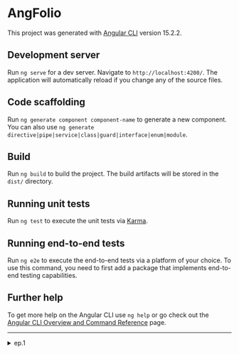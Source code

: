 # AngFolio

This project was generated with [Angular CLI](https://github.com/angular/angular-cli) version 15.2.2.

## Development server

Run `ng serve` for a dev server. Navigate to `http://localhost:4200/`. The application will automatically reload if you change any of the source files.

## Code scaffolding

Run `ng generate component component-name` to generate a new component. You can also use `ng generate directive|pipe|service|class|guard|interface|enum|module`.

## Build

Run `ng build` to build the project. The build artifacts will be stored in the `dist/` directory.

## Running unit tests

Run `ng test` to execute the unit tests via [Karma](https://karma-runner.github.io).

## Running end-to-end tests

Run `ng e2e` to execute the end-to-end tests via a platform of your choice. To use this command, you need to first add a package that implements end-to-end testing capabilities.

## Further help

To get more help on the Angular CLI use `ng help` or go check out the [Angular CLI Overview and Command Reference](https://angular.io/cli) page.

---

<details>

<summary>ep.1</summary>

- init angular app w bootstrap&icons

```js
// disables routing because spa, use scss, current dir (check minimal)
ng new ang-folio --routing=false --style=scss --directory ./ // --minimal

npm i bootstrap
npm install bootstrap-icons
// `src/style.scss`
// when import w @import rule, wc omit file extension
@import "~bootstrap/dist/css/bootstrap.min.css";
@import "~bootstrap-icons/font/bootstrap-icons.css";

```

- add Angular logo [from](https://angular.io/presskit)

- add environments & basic layout

```js
ng generate environments

// add to `app.component.ts`
import { environment } from './../environments/environment';

export class AppComponent {
username = environment.username;
}
```

![Alt text](src/readmeAssets/init-app.png)

</details>
